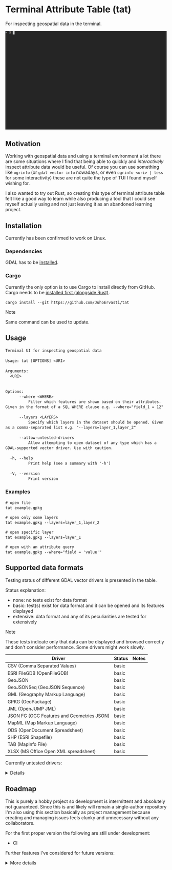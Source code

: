 # Terminal Attribute Table (tat)

For inspecting geospatial data in the terminal.

![](img/demo.gif)

## Motivation

Working with geospatial data and using a terminal environment a lot there are some situations
where I find that being able to quickly and _interactively_ inspect attribute data would be useful.
Of course you can use something like `ogrinfo` (or `gdal vector info` nowadays, or even
`ogrinfo <uri> | less` for some interactivity) these are not quite the type of TUI I found myself
wishing for.

I also wanted to try out Rust, so creating this type of terminal attribute table felt like a good
way to learn while also producing a tool that I could see myself actually using and not just leaving
it as an abandoned learning project.

## Installation

Currently has been confirmed to work on Linux.

### Dependencies

GDAL has to be [installed](https://gdal.org/en/stable/download.html).

### Cargo

Currently the only option is to use Cargo to install directly from GitHub.
Cargo needs to be [installed first (alongside Rust)](https://doc.rust-lang.org/cargo/getting-started/installation.html).

```shell
cargo install --git https://github.com/JuhoErvasti/tat
```

> [!NOTE]
> Same command can be used to update.

## Usage

```
Terminal UI for inspecting geospatial data

Usage: tat [OPTIONS] <URI>

Arguments:
  <URI>


Options:
      --where <WHERE>
          Filter which features are shown based on their attributes. Given in the format of a SQL WHERE clause e.g. --where="field_1 = 12"

      --layers <LAYERS>
          Specify which layers in the dataset should be opened. Given as a comma-separated list e.g. "--layers=layer_1,layer_2"

      --allow-untested-drivers
          Allow attempting to open dataset of any type which has a GDAL-supported vector driver. Use with caution.

  -h, --help
          Print help (see a summary with '-h')

  -V, --version
          Print version
```

### Examples

```shell
# open file
tat example.gpkg
```

```shell
# open only some layers
tat example.gpkg --layers=layer_1,layer_2
```

```shell
# open specific layer
tat example.gpkg --layers=layer_1
```

```shell
# open with an attribute query
tat example.gpkg --where="field = 'value'"
```

## Supported data formats

Testing status of different GDAL vector drivers is presented in the table.

Status explanation:

* none: no tests exist for data format
* basic: test(s) exist for data format and it can be opened and its features displayed
* extensive: data format and any of its peculiarities are tested for extensively

> [!NOTE]
> These tests indicate only that data can be displayed and browsed correctly and don't consider
> performance. Some drivers might work slowly.

|Driver                                           |Status           |Notes             |
|-------------------------------------------------|-----------------|------------------|
|CSV (Comma Separated Values)                     |basic            |                  |
|ESRI FileGDB (OpenFileGDB)                       |basic            |                  |
|GeoJSON                                          |basic            |                  |
|GeoJSONSeq (GeoJSON Sequence)                    |basic            |                  |
|GML (Geography Markup Language)                  |basic            |                  |
|GPKG (GeoPackage)                                |basic            |                  |
|JML (OpenJUMP JML)                               |basic            |                  |
|JSON FG (OGC Features and Geometries JSON)       |basic            |                  |
|MapML (Map Markup Language)                      |basic            |                  |
|ODS (OpenDocument Spreadsheet)                   |basic            |                  |
|SHP (ESRI Shapefile)                             |basic            |                  |
|TAB (MapInfo File)                               |basic            |                  |
|XLSX (MS Office Open XML spreadsheet)            |basic            |                  |

Currently untested drivers:

<details>
<summary>Details</summary>

|Driver                                           |Status                   |
|-------------------------------------------------|-------------------------|
|AIVector                                         |unplanned for v0.1.0     |
|AmigoCloud                                       |unplanned for v0.1.0     |
|Arrow                                            |unplanned for v0.1.0     |
|AVCBIN (Arc/Info Binary Coverage)                |unplanned for v0.1.0     |
|AVCE00 (Arc/Info E00 (ASCII) Coverage)           |unplanned for v0.1.0     |
|Carto                                            |unplanned for v0.1.0     |
|CSW (Catalog Service for the Web)                |unplanned for v0.1.0     |
|DGN (Microstation DGN)                           |unplanned for v0.1.0     |
|DGNv8 (Microstation DGN v8)                      |unplanned for v0.1.0     |
|DXF (AutoCAD DXF)                                |unplanned for v0.1.0     |
|EDIGEO                                           |unplanned for v0.1.0     |
|EEDA (Google Earth Engine Data API)              |unplanned for v0.1.0     |
|Elasticsearch                                    |unplanned for v0.1.0     |
|ESRIJSON                                         |unplanned for v0.1.0     |
|FlatGeobuf                                       |unplanned for v0.1.0     |
|GeoRSS                                           |unplanned for v0.1.0     |
|GMLAS                                            |unplanned for v0.1.0     |
|GMT                                              |unplanned for v0.1.0     |
|GPSBabel                                         |unplanned for v0.1.0     |
|GPX (GPS Exchange Format)                        |unplanned for v0.1.0     |
|GTFS                                             |unplanned for v0.1.0     |
|HANA (SAP HANA)                                  |unplanned for v0.1.0     |
|IDB                                              |unplanned for v0.1.0     |
|IDRISI                                           |unplanned for v0.1.0     |
|INTERLIS 1                                       |unplanned for v0.1.0     |
|KML (Keyhole Markup Language)                    |unplanned for v0.1.0     |
|LIBKML                                           |unplanned for v0.1.0     |
|LVBAG (Dutch Kadaster LV BAG 2.0 Extract)        |unplanned for v0.1.0     |
|MBTiles                                          |unplanned for v0.1.0     |
|MEM (Memory)                                     |unplanned for v0.1.0     |
|MiraMonVector                                    |unplanned for v0.1.0     |
|MongoDBv3                                        |unplanned for v0.1.0     |
|MSSQLSpatial                                     |unplanned for v0.1.0     |
|MVT (Mapbox Vector Tiles)                        |unplanned for v0.1.0     |
|MySQL                                            |unplanned for v0.1.0     |
|NAS (ALKIS)                                      |unplanned for v0.1.0     |
|netCDF (Network Common Data Form)                |unplanned for v0.1.0     |
|OAPIF (OGC API - Features)                       |unplanned for v0.1.0     |
|OCI (Oracle Spatial)                             |unplanned for v0.1.0     |
|ODBC (ODBC RDBMS)                                |unplanned for v0.1.0     |
|OGR_GMT (GMT ASCII Vectors)                      |unplanned for v0.1.0     |
|OSM (OpenStreetMap XML and PBF)                  |unplanned for v0.1.0     |
|Parquet ((Geo)Parquet)                           |unplanned for v0.1.0     |
|PCIDSK (PCI Geomatics Database File)             |unplanned for v0.1.0     |
|PDF (Geospatial PDF)                             |unplanned for v0.1.0     |
|PGeo (ESRI Personal GeoDatabase)                 |unplanned for v0.1.0     |
|PLScenes (Planet Labs Scenes/Catalog API)        |unplanned for v0.1.0     |
|PMTiles (ProtoMap Tiles)                         |unplanned for v0.1.0     |
|PMTiles                                          |unplanned for v0.1.0     |
|PostgreSQL (PostgreSQL / PostGIS)                |unplanned for v0.1.0     |
|S57 (IHO S-57 (ENC))                             |unplanned for v0.1.0     |
|Selafin (Selafin)                                |unplanned for v0.1.0     |
|SOSI (Norwegian SOSI Standard)                   |unplanned for v0.1.0     |
|SXF                                              |unplanned for v0.1.0     |
|TopoJSON                                         |unplanned for v0.1.0     |
|VDV (VDV 451/VDV 452/INTREST Data Format)        |unplanned for v0.1.0     |
|WAsP (WAsP .map format)                          |unplanned for v0.1.0     |
|XLS (MS Excel format)                            |unplanned for v0.1.0     |
|XODR (OpenDRIVE Road Description Format)         |unplanned for v0.1.0     |

</details>

## Roadmap

This is purely a hobby project so development is intermittent and absolutely not guaranteed.
Since this is and likely will remain a single-author repository I'm also using this section
basically as project management because creating and managing issues feels clunky and unnecessary
without any collaborators.

For the first proper version the following are still under development:

- CI

Further features I've considered for future versions:

<details>
<summary>More details</summary>

  Most important:

  - Optimize performance
    - Some drivers such as CSV and WFS are slow even with a fairly small number of features

  Maybe:

  - Allow setting a limit on the number of features shown
  - More mouse support, such as:
    - Opening layers
    - Selecting cells
    - Copying cell values (Right/Middle click or something?)
  - Preserve table state for each layer instead of resetting it every time when closing layer
  - Some support for looking at raster metadata similar to `gdalinfo` (not displaying raster itself)
  - Allow viewing/copying geometry as WKB in addition to WKT
  - Ability to select a whole feature in the attribute table
    - (Maybe) allow selecting multiple features?
    - (Maybe) copy it/them as GeoJSON/GML(?)
  - Allow exporting dataset as a GeoPackage
    - (Maybe) as any ogr-supported driver?
    - (Maybe) allow selecting which layers are exported?
    - (Maybe) if selecting features are implemented, export only those features?
  - Allow setting a spatial filter on a dataset

  Unlikely:

  - Raster attribute tables
  - Some way of displaying geometries as other whan WKT
    - Probably best bet would be to render the geometry as a temporary image and display it using [viuer](https://github.com/atanunq/viuer)

  Extremely unlikely:

  - Editing of any kind, the main impetus for developing this tool is to just inspect data

</details>
